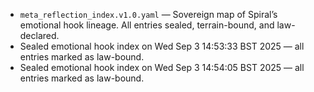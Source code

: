 - `meta_reflection_index.v1.0.yaml` — Sovereign map of Spiral’s emotional hook lineage. All entries sealed, terrain-bound, and law-declared.
- Sealed emotional hook index on Wed Sep  3 14:53:33 BST 2025 — all entries marked as law-bound.
- Sealed emotional hook index on Wed Sep  3 14:54:05 BST 2025 — all entries marked as law-bound.
